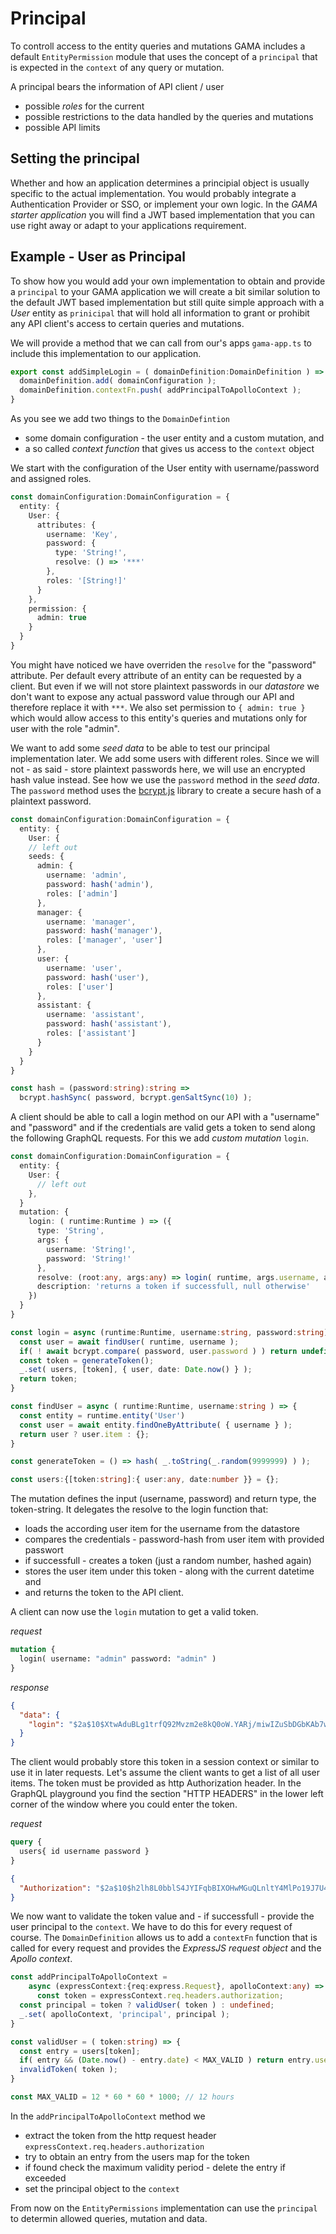 # Principal

To controll access to the entity queries and mutations GAMA includes a default `EntityPermission` module that uses the concept of a `principal` that is expected in the `context` of any query or mutation.


A principal bears the information of API client / user
  * possible _roles_ for the current 
  * possible restrictions to the data handled by the queries and mutations
  * possible API limits

## Setting the principal 

Whether and how an application determines a principial object is usually specific to the actual implementation. You would probably integrate a Authentication Provider or SSO, or implement your own logic. In the _GAMA starter application_ you will find a JWT based implementation that you can use right away or adapt to your applications requirement.

## Example - User as Principal

To show how you would add your own implementation to obtain and provide a `principal` to your GAMA application we will create a bit similar solution to the default JWT based implementation but still quite simple approach with a _User_ entity as `prinicipal` that will hold all information to grant or prohibit any API client's access to certain queries and mutations. 

We will provide a method that we can call from our's apps `gama-app.ts` to include this implementation to our application.

```typescript
export const addSimpleLogin = ( domainDefinition:DomainDefinition ) => {
  domainDefinition.add( domainConfiguration );
  domainDefinition.contextFn.push( addPrincipalToApolloContext );
}
```

As you see we add two things to the `DomainDefintion` 
  * some domain configuration - the user entity and a custom mutation, and 
  * a so called _context function_ that gives us access to the `context` object 

We start with the configuration of the User entity with username/password and assigned roles. 

```typescript
const domainConfiguration:DomainConfiguration = {
  entity: {
    User: {
      attributes: {
        username: 'Key',
        password: {
          type: 'String!',
          resolve: () => '***'
        },
        roles: '[String!]'
      }
    },
    permission: {
      admin: true
    }
  }
}
```

You might have noticed we have overriden the `resolve` for the "password" attribute. Per default every attribute of an entity can be requested by a client. But even if we will not store plaintext passwords in our _datastore_ we don't want to expose any actual password value through our API and therefore replace it with `***`. We also set permission to `{ admin: true }` which would allow access to this entity's queries and mutations only for user with the role "admin".

We want to add some _seed data_ to be able to test our principal implementation later. We add some users with different roles. Since we will not - as said - store plaintext passwords here, we will use an encrypted hash value instead. See how we use the `password` method in the _seed data_. The `password` method uses the [bcrypt.js](https://github.com/dcodeIO/bcrypt.js) library to create a secure hash of a plaintext password.

```typescript
const domainConfiguration:DomainConfiguration = {
  entity: {
    User: {
    // left out
    seeds: {
      admin: {
        username: 'admin',
        password: hash('admin'),
        roles: ['admin']
      },
      manager: {
        username: 'manager',
        password: hash('manager'),
        roles: ['manager', 'user']
      },
      user: {
        username: 'user',
        password: hash('user'),
        roles: ['user']
      },
      assistant: {
        username: 'assistant',
        password: hash('assistant'),
        roles: ['assistant']
      }
    }
  }
}

const hash = (password:string):string => 
  bcrypt.hashSync( password, bcrypt.genSaltSync(10) );
```

A client should be able to call a login method on our API with a "username" and "password" and if the credentials are valid gets a token to send along the following GraphQL requests. For this we add _custom mutation_ `login`.

```typescript
const domainConfiguration:DomainConfiguration = {
  entity: {
    User: {
      // left out
    },
  }
  mutation: {
    login: ( runtime:Runtime ) => ({
      type: 'String',
      args: {
        username: 'String!',
        password: 'String!'
      },
      resolve: (root:any, args:any) => login( runtime, args.username, args.password ),
      description: 'returns a token if successfull, null otherwise'
    })
  }
}

const login = async (runtime:Runtime, username:string, password:string) => {
  const user = await findUser( runtime, username );
  if( ! await bcrypt.compare( password, user.password ) ) return undefined;
  const token = generateToken();
  _.set( users, [token], { user, date: Date.now() } );
  return token;
}

const findUser = async ( runtime:Runtime, username:string ) => {
  const entity = runtime.entity('User')
  const user = await entity.findOneByAttribute( { username } );
  return user ? user.item : {};
}

const generateToken = () => hash( _.toString(_.random(9999999) ) );

const users:{[token:string]:{ user:any, date:number }} = {};
```

The mutation defines the input (username, password) and return type, the token-string. It delegates the resolve to the login function that: 

  * loads the according user item for the username from the datastore
  * compares the credentials - password-hash from user item with provided passwort 
  * if successfull - creates a token (just a random number, hashed again)
  * stores the user item under this token - along with the current datetime and
  * and returns the token to the API client. 
  
A client can now use the `login` mutation to get a valid token. 

*request*
```graphql
mutation {
  login( username: "admin" password: "admin" )
}
```
*response*
```json
{
  "data": {
    "login": "$2a$10$XtwAduBLg1trfQ92Mvzm2e8kQ0oW.YARj/miwIZuSbDGbKAb7wk7."
  }
}
```

The client would probably store this token in a session context or similar to use it in later requests. Let's assume the client wants to get a list of all user items. The token must be provided as http Authorization header. In the GraphQL playground you find the section "HTTP HEADERS" in the lower left corner of the window where you could enter the token.

*request*
```graphql
query { 
  users{ id username password }
}
```
```json
{
  "Authorization": "$2a$10$h2lh8L0bblS4JYIFqbBIXOHwMGuQLnltY4MlPo19J7U4SXPEhFXCu"
}
```

We now want to validate the token value and - if successfull - provide the user principal to the `context`. We have to do this for every request of course. The `DomainDefinition` allows us to add a `contextFn` function that is called for every request and provides the _ExpressJS request object_ and the _Apollo context_. 

```typescript
const addPrincipalToApolloContext = 
    async (expressContext:{req:express.Request}, apolloContext:any) => {
      const token = expressContext.req.headers.authorization;  
  const principal = token ? validUser( token ) : undefined;
  _.set( apolloContext, 'principal', principal );
}

const validUser = ( token:string) => {
  const entry = users[token];
  if( entry && (Date.now() - entry.date) < MAX_VALID ) return entry.user;
  invalidToken( token );
}

const MAX_VALID = 12 * 60 * 60 * 1000; // 12 hours
```

In the `addPrincipalToApolloContext` method we
  * extract the token from the http request header `expressContext.req.headers.authorization`
  * try to obtain an entry from the users map for the token
  * if found check the maximum validity period - delete the entry if exceeded
  * set the principal object to the `context`

From now on the `EntityPermissions` implementation can use the `principal` to determin allowed queries, mutation and data. 

